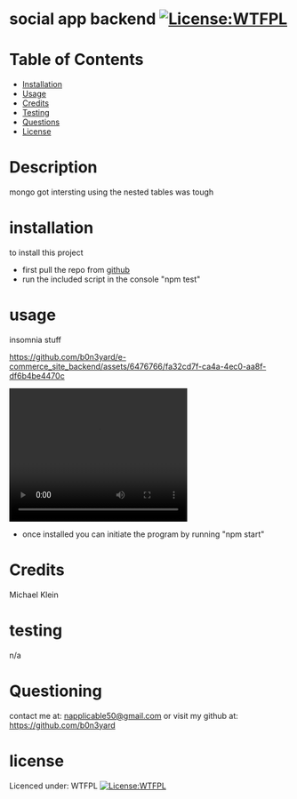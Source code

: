 # social app backend [![License:WTFPL ](https://img.shields.io/badge/License-WTFPL-brightgreen.svg)](http://www.wtfpl.net/about/)
# Table of Contents
- [Installation](#installation)
- [Usage](#usage)
- [Credits](#credits)
- [Testing](#testing)
- [Questions](#questioning)
- [License](#license)
# Description
mongo got intersting using the nested tables was tough 
# installation
to install this project
- first pull the repo from [github](https://github.com/b0n3yard/social_app_backend)  
- run the included script in the console "npm test" 
# usage  

insomnia stuff

https://github.com/b0n3yard/e-commerce_site_backend/assets/6476766/fa32cd7f-ca4a-4ec0-aa8f-df6b4be4470c


<video width='320' height = '240' controls>
        <source src = './social_app_backend.mp4' type = 'video/mp4'>
    </video>
    <br>

- once installed you can initiate the program by running "npm start"
# Credits
Michael Klein
# testing
n/a
# Questioning
contact me at: [napplicable50@gmail.com](mailto:napplicable50@gmail.com)
or visit my github at: https://github.com/b0n3yard
# license
Licenced under:
WTFPL
[![License:WTFPL ](https://img.shields.io/badge/License-WTFPL-brightgreen.svg)](http://www.wtfpl.net/about/)

